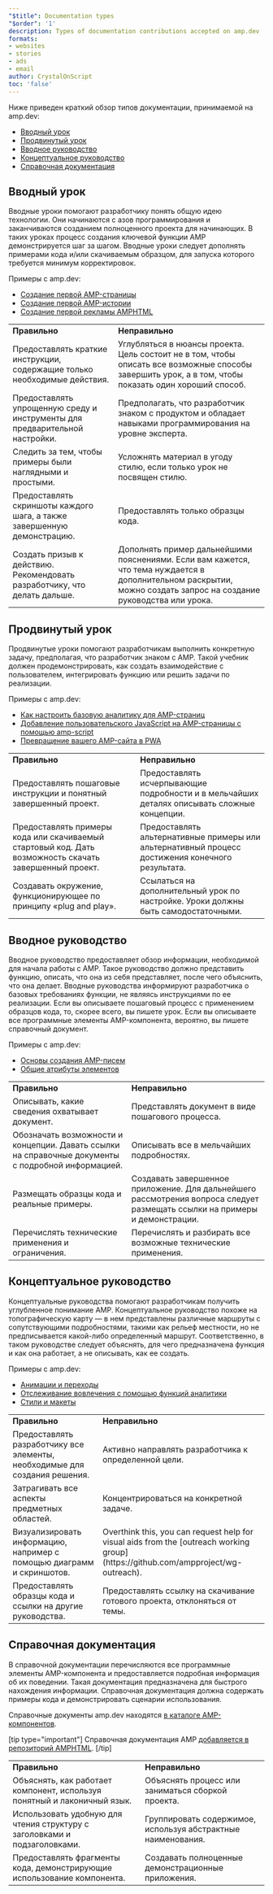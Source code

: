 ```yaml
---
"$title": Documentation types
"$order": '1'
description: Types of documentation contributions accepted on amp.dev
formats:
- websites
- stories
- ads
- email
author: CrystalOnScript
toc: 'false'
---
```


Ниже приведен краткий обзор типов документации, принимаемой на amp.dev:

- [Вводный урок](documentation-types.md?format=websites#introductory-tutorial)
- [Продвинутый урок](documentation-types.md?format=websites#advanced-tutorial)
- [Вводное руководство](documentation-types.md?format=websites#introductory-guide)
- [Концептуальное руководство](documentation-types.md?format=websites#concept-guide)
- [Справочная документация](documentation-types.md?format=websites#reference-documentation)

## Вводный урок <a name="introductory-tutorial"></a>

Вводные уроки помогают разработчику понять общую идею технологии. Они начинаются с азов программирования и заканчиваются созданием полноценного проекта для начинающих. В таких уроках процесс создания ключевой функции AMP демонстрируется шаг за шагом. Вводные уроки следует дополнять примерами кода и/или скачиваемым образцом, для запуска которого требуется минимум корректировок.

Примеры с amp.dev:

- [Создание первой AMP-страницы](../../../../documentation/guides-and-tutorials/start/create/index.md?format=websites)
- [Создание первой AMP-истории](../../../../documentation/guides-and-tutorials/start/visual_story/index.md?format=stories)
- [Создание первой рекламы AMPHTML](../../../../documentation/guides-and-tutorials/start/create_amphtml_ad/index.md?format=ads)

<table>
  <tr>
   <td>
<strong>Правильно</strong>
   </td>
   <td>
<strong>Неправильно</strong>
   </td>
  </tr>
  <tr>
   <td>Предоставлять краткие инструкции, содержащие только необходимые действия.</td>
   <td>Углубляться в нюансы проекта. Цель состоит не в том, чтобы описать все возможные способы завершить урок, а в том, чтобы показать один хороший способ.</td>
  </tr>
  <tr>
   <td>Предоставлять упрощенную среду и инструменты для предварительной настройки.</td>
   <td>Предполагать, что разработчик знаком с продуктом и обладает навыками программирования на уровне эксперта.</td>
  </tr>
  <tr>
   <td>Следить за тем, чтобы примеры были наглядными и простыми.</td>
   <td>Усложнять материал в угоду стилю, если только урок не посвящен стилю.</td>
  </tr>
  <tr>
   <td>Предоставлять скриншоты каждого шага, а также завершенную демонстрацию.</td>
   <td>Предоставлять только образцы кода.</td>
  </tr>
  <tr>
   <td>Создать призыв к действию. Рекомендовать разработчику, что делать дальше.</td>
   <td>Дополнять пример дальнейшими пояснениями. Если вам кажется, что тема нуждается в дополнительном раскрытии, можно создать запрос на создание руководства или урока.</td>
  </tr>
</table>

## Продвинутый урок <a name="advanced-tutorial"></a>

Продвинутые уроки помогают разработчикам выполнить конкретную задачу, предполагая, что разработчик знаком с AMP. Такой учебник должен продемонстрировать, как создать взаимодействие с пользователем, интегрировать функцию или решить задачи по реализации.

Примеры с amp.dev:

- [Как настроить базовую аналитику для AMP-страниц](../../../../documentation/guides-and-tutorials/optimize-measure/tracking-engagement.md?format=websites)
- [Добавление пользовательского JavaScript на AMP-страницы с помощью amp-script](../../../../documentation/guides-and-tutorials/develop/custom-javascript-tutorial.md?format=websites)
- [Превращение вашего AMP-сайта в PWA](../../../../documentation/guides-and-tutorials/optimize-measure/amp_to_pwa.md?format=websites)

<table>
  <tr>
   <td>
<strong>Правильно</strong>
   </td>
   <td>
<strong>Неправильно</strong>
   </td>
  </tr>
  <tr>
   <td>Предоставлять пошаговые инструкции и понятный завершенный проект.</td>
   <td>Предоставлять исчерпывающие подробности и в мельчайших деталях описывать сложные концепции.</td>
  </tr>
  <tr>
   <td>Предоставлять примеры кода или скачиваемый стартовый код. Дать возможность скачать завершенный проект.</td>
   <td>Предоставлять альтернативные примеры или альтернативный процесс достижения конечного результата.</td>
  </tr>
  <tr>
   <td>Создавать окружение, функционирующее по принципу «plug and play».</td>
   <td>Ссылаться на дополнительный урок по настройке. Уроки должны быть самодостаточными.</td>
  </tr>
</table>

## Вводное руководство <a name="introductory-guide"></a>

Вводное руководство предоставляет обзор информации, необходимой для начала работы с AMP. Такое руководство должно представить функцию, описать, что она из себя представляет, после чего объяснить, что она делает. Вводные руководства информируют разработчика о базовых требованиях функции, не являясь инструкциями по ее реализации. Если вы описываете пошаговый процесс с применением образцов кода, то, скорее всего, вы пишете урок. Если вы описываете все программные элементы AMP-компонента, вероятно, вы пишете справочный документ.

Примеры с amp.dev:

- [Основы создания AMP-писем](../../../../documentation/guides-and-tutorials/learn/email_fundamentals.md?format=email)
- [Общие атрибуты элементов](../../../../documentation/guides-and-tutorials/learn/common_attributes.md?format=websites)

<table>
  <tr>
   <td>
<strong>Правильно</strong>
   </td>
   <td>
<strong>Неправильно</strong>
   </td>
  </tr>
  <tr>
   <td>Описывать, какие сведения охватывает документ.</td>
   <td>Представлять документ в виде пошагового процесса.</td>
  </tr>
  <tr>
   <td>Обозначать возможности и концепции. Давать ссылки на справочные документы с подробной информацией.</td>
   <td>Описывать все в мельчайших подробностях.</td>
  </tr>
  <tr>
   <td>Размещать образцы кода и реальные примеры.</td>
   <td>Создавать завершенное приложение. Для дальнейшего рассмотрения вопроса следует размещать ссылки на примеры и демонстрации.</td>
  </tr>
  <tr>
   <td>Перечислять технические применения и ограничения.</td>
   <td>Перечислять и разбирать все возможные технические применения.</td>
  </tr>
</table>

## Концептуальное руководство <a name="concept-guide"></a>

Концептуальные руководства помогают разработчикам получить углубленное понимание AMP. Концептуальное руководство похоже на топографическую карту — в нем представлены различные маршруты с сопутствующими подробностями, такими как рельеф местности, но не предписывается какой-либо определенный маршрут. Соответственно, в таком руководстве следует объяснять, для чего предназначена функция и как она работает, а не описывать, как ее создать.

Примеры с amp.dev:

- [Анимации и переходы](../../../../documentation/guides-and-tutorials/develop/animations/triggering_css_animations.md?format=websites)
- [Отслеживание вовлечения с помощью функций аналитики](../../../../documentation/guides-and-tutorials/optimize-measure/configure-analytics/index.md?format=websites)
- [Стили и макеты](../../../../documentation/guides-and-tutorials/develop/style_and_layout/index.md?format=websites)

<table>
  <tr>
   <td>
<strong>Правильно</strong>
   </td>
   <td>
<strong>Неправильно</strong>
   </td>
  </tr>
  <tr>
   <td>Предоставлять разработчику все элементы, необходимые для создания решения.</td>
   <td>Активно направлять разработчика к определенной цели.</td>
  </tr>
  <tr>
   <td>Затрагивать все аспекты предметных областей.</td>
   <td>Концентрироваться на конкретной задаче.</td>
  </tr>
  <tr>
   <td>Визуализировать информацию, например с помощью диаграмм и скриншотов.</td>
   <td>Overthink this, you can request help for visual aids from the [outreach working group](https://github.com/ampproject/wg-outreach).    </td>
  </tr>
  <tr>
   <td>Предоставлять образцы кода и ссылки на другие руководства.</td>
   <td>Предоставлять ссылку на скачивание готового проекта, отклоняться от темы.</td>
  </tr>
</table>

## Справочная документация <a name="reference-documentation"></a>

В справочной документации перечисляются все программные элементы AMP-компонента и предоставляется подробная информация об их поведении. Такая документация предназначена для быстрого нахождения информации. Справочная документация должна содержать примеры кода и демонстрировать сценарии использования.

Справочные документы amp.dev находятся [в каталоге AMP-компонентов](../../../../documentation/components/index.html?format=websites).

[tip type="important"] Справочная документация AMP [добавляется в репозиторий AMPHTML](https://github.com/ampproject/amphtml). [/tip]

<table>
  <tr>
   <td>
<strong>Правильно</strong>
   </td>
   <td>
<strong>Неправильно</strong>
   </td>
  </tr>
  <tr>
   <td>Объяснять, как работает компонент, используя понятный и лаконичный язык.</td>
   <td>Объяснять процесс или заниматься сборкой проекта.</td>
  </tr>
  <tr>
   <td>Использовать удобную для чтения структуру с заголовками и подзаголовками.</td>
   <td>Группировать содержимое, используя абстрактные наименования.</td>
  </tr>
  <tr>
   <td>Предоставлять фрагменты кода, демонстрирующие использование компонента.</td>
   <td>Создавать полноценные демонстрационные приложения.</td>
  </tr>
</table>
